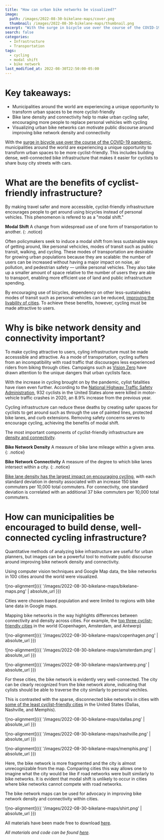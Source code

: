 ```yaml
---
title: "How can urban bike networks be visualized?"
image:
  path: /images/2022-08-30-bikelane-maps/cover.png
  thumbnail: /images/2022-08-30-bikelane-maps/thumbnail.png
excerpt: "With the surge in bicycle use over the course of the COVID-19 pandemic, municipalities around the world are experiencing a unique opportunity to transform urban spaces to be more cyclist-friendly."
search: false
categories:
  - Infrastructure
  - Transportation
tags:
  - cycling
  - modal shift
  - bike network
last_modified_at: 2022-08-30T22:50:00-05:00
---
```


# Key takeaways:

* Municipalities around the world are experiencing a unique opportunity to transform urban spaces to be more cyclist-friendly
* Bike lane density and connectivity help to make urban cycling safer, encouraging more people to replace personal vehicles with cycling
* Visualizing urban bike networks can motivate public discourse around improving bike network density and connectivity

With the [surge in bicycle use over the course of the COVID-19 pandemic](https://www.bbc.com/future/bespoke/made-on-earth/the-great-bicycle-boom-of-2020.html), municipalities around the world are experiencing a unique opportunity to transform urban spaces to be more cyclist-friendly. This includes building dense, well-connected bike infrastructure that makes it easier for cyclists to share busy city streets with cars.

# What are the benefits of cyclist-friendly infrastructure?

By making travel safer and more accessible, cyclist-friendly infrastructure encourages people to get around using bicycles instead of personal vehicles. This phenomenon is refered to as a "modal shift."

 **Modal Shift** A change from widespread use of one form of transportation to another.
 {: .notice}

Often policymakers seek to induce a modal shift from less sustainable ways of getting around, like personal vehcicles, modes of transit such as public transit, walking, and cycling. These modes of transportation are desirable for growing urban populations because they are scalable: the number of users can be increased without having a major impact on noise, air pollution, and pedestrian safety — unlike personal vehicles. They also take up a smaller amount of space relative to the number of users they are able to transport, enabling more efficient use of land and public infrastructure spending.

By encouraging use of bicycles, dependency on other less-sustainables modes of transit such as personal vehicles can be reduced, [improving the livability of cities](https://ijbnpa.biomedcentral.com/articles/10.1186/1479-5868-10-66). To achieve these benefits, however, cycling must be made attractive to users.

# Why is bike network density and connectivity important?

To make cycling attractive to users, cyling infrastructure must be made accesssible and attractive. As a mode of transportation, cycling suffers from an incompatibility with road traffic that discourages less experienced riders from biking through cities. Campaigns such as [Vision Zero](https://visionzeronetwork.org/about/what-is-vision-zero/) have drawn attention to the unique dangers that urban cyclists face.

With the increase in cycling brought on by the pandemic, cylist fatalities have risen even further. According to the [National Highway Traffic Safety Administration](https://injuryfacts.nsc.org/home-and-community/safety-topics/bicycle-deaths/#:~:text=According%20to%20the%20National%20Highway,increase%20from%20856%20in%202019.), 932 cyclists in the United States alone were killed in motor-vehicle traffic crashes in 2020, an 8.9% increase from the previous year.

Cycling infrastructure can reduce these deaths by creating safer spaces for cyclists to get around such as through the use of painted lines, protected bike lanes, and curb extensions. Removing safety concerns serves to encourage cycling, achieving the benefits of modal shift.

The most important components of cyclist-friendly infrastructure are [density and connectivity](https://usa.streetsblog.org/2015/04/20/which-matters-more-a-bike-networks-connectivity-or-its-density/).

 **Bike Network Density** A measure of bike lane mileage within a given area.
 {: .notice}

 **Bike Network Connectivity** A measure of the degree to which bike lanes intersect within a city.
 {: .notice} 

[Bike lane density has the largest impact on encouraging cycling](https://usa.streetsblog.org/2015/04/20/which-matters-more-a-bike-networks-connectivity-or-its-density/), with each standard deviation in density associated with an increase 150 bike commuters per 10,000 total commuters. For connectivity, one standard deviation is correlated with an additional 37 bike commuters per 10,000 total commuters. 

# How can municipalities be encouraged to build dense, well-connected cycling infrastructure?

Quantitative methods of analyzing bike infrastructure are useful for urban planners, but images can be a powerful tool to motivate public discourse around improving bike network density and connectivity.

Using computer vision techniques and Google Map data, the bike networks in 100 cities around the world were visualized. 

![no-alignment]({{ '/images/2022-08-30-bikelane-maps/bikelane-maps.png' | absolute_url }})

Cities were chosen based population and were limited to regions with bike lane data in Google maps.

Mapping bike networks in the way highlights differences between connectivity and density across cities. For example, the [top three cyclist-friendly cities](https://copenhagenizeindex.eu/) in the world (Copenhagen, Amsterdam, and Antwerp) 

![no-alignment]({{ '/images/2022-08-30-bikelane-maps/copenhagen.png' | absolute_url }})

![no-alignment]({{ '/images/2022-08-30-bikelane-maps/amsterdam.png' | absolute_url }})

![no-alignment]({{ '/images/2022-08-30-bikelane-maps/antwerp.png' | absolute_url }})

For these cities, the bike network is evidently very well-connected. The city can be clearly recognized from the bike network alone, indicating that cylists should be able to traverse the city similarly to personal vechiles.

This is contrasted with the sparse, disconnected bike networks in cities with [some of the least cyclist-friendly cities](https://anytimeestimate.com/research/most-bike-friendly-cities-us-2022/) in the United States (Dallas, Nashville, and Memphis). 

![no-alignment]({{ '/images/2022-08-30-bikelane-maps/dallas.png' | absolute_url }})

![no-alignment]({{ '/images/2022-08-30-bikelane-maps/nashville.png' | absolute_url }})

![no-alignment]({{ '/images/2022-08-30-bikelane-maps/memphis.png' | absolute_url }})

Here, the bike network is more fragmented and the city is almost unrecognizable from the map. Comparing cities this way allows one to imagine what the city would be like if road networks were built similarly to bike networks. It is evident that modal shift is unlikely to occur in cities where bike networks cannot compete with road networks.

The bike network maps can be used for advocacy in improving bike network density and connectivity within cities. 

![no-alignment]({{ '/images/2022-08-30-bikelane-maps/shirt.png' | absolute_url }})

All materials have been made free to download [here](https://github.com/Saamoz/BikelaneVisualizer).

*All materials and code can be found [here](https://github.com/Saamoz/BikelaneVisualizer).*
